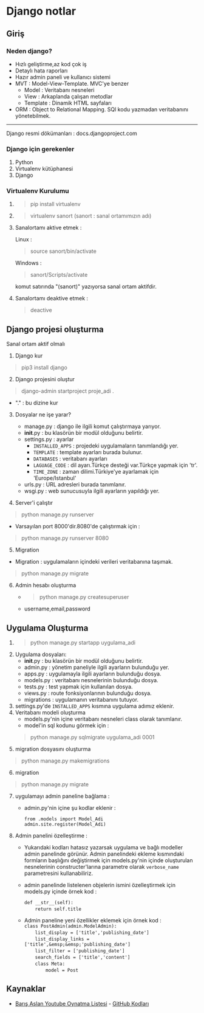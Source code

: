 # Django notlar

## Giriş
### Neden django?

* Hızlı geliştirme,az kod çok iş
* Detaylı hata raporları
* Hazır admin paneli ve kullanıcı sistemi
* MVT : Model-View-Template. MVC'ye benzer
    * Model : Veritabanı nesneleri
    * View : Arkaplanda çalışan metodlar
    * Template : Dinamik HTML sayfaları
* ORM : Object to Relational Mapping. SQl kodu yazmadan veritabanını yönetebilmek.
---
Django resmi dökümanları : docs.djangoproject.com
### Django için gerekenler
1. Python
2. Virtualenv kütüphanesi
3. Django

### Virtualenv Kurulumu
1. >pip install virtualenv
2. >virtualenv sanort
(sanort : sanal ortamımızın adı)
3. Sanalortamı aktive etmek :

    Linux :
    >source sanort/bin/activate

    Windows :
    >sanort/Scripts/activate

    komut satırında "(sanort)" yazıyorsa sanal ortam aktifdir.
4. Sanalortamı deaktive etmek : 
    >deactive

## Django projesi oluşturma
 Sanal ortam aktif olmalı
1. Django kur
>pip3 install django
2. Django projesini oluştur
>django-admin startproject proje_adi .
* "." : bu dizine kur 

3. Dosyalar ne işe yarar?
    * manage.py : django ile ilgili komut çalıştırmaya yarıyor.
    * __init__.py : bu klasörün bir modül olduğunu belirtir.
    * settings.py : ayarlar
        * `INSTALLED_APPS` : projedeki uygulamaların tanımlandığı yer.
        * `TEMPLATE` : template ayarları burada bulunur.
        * `DATABASES` : veritabanı ayarları
        * `LAGUAGE_CODE` : dil ayarı.Türkçe desteği var.Türkçe yapmak için 'tr'.
        * `TIME_ZONE` : zaman dilimi.Türkiye'ye ayarlamak için 'Europe/Istanbul'
    * urls.py : URL adresleri burada tanımlanır.
    * wsgi.py : web sunucusuyla ilgili ayarların yapıldığı yer.

4. Server'i çalıştır
>python manage.py runserver
* Varsayılan port 8000'dir.8080'de çalıştırmak için : 
> python manage.py runserver 8080

5. Migration
* Migration : uygulamaların içindeki verileri veritabanına taşımak.
>python manage.py migrate

6. Admin hesabı oluşturma
    * >python manage.py createsuperuser
    * username,email,password

## Uygulama Oluşturma
1. >python manage.py startapp uygulama_adi
2. Uygulama dosyaları:
    * __init__.py : bu klasörün bir modül olduğunu belirtir.
    * admin.py : yönetim paneliyle ilgili ayarların bulunduğu yer.
    * apps.py : uygulamayla ilgili ayarların bulunduğu dosya.
    * models.py : veritabanı nesnelerinin bulunduğu dosya.
    * tests.py : test yapmak için kullanılan dosya.
    * views.py : route fonksiyonlarının bulunduğu dosya.
    * migrations : uygulamanın veritabanını tutuyor.
3. settings.py'de `INSTALLED_APPS` kısmına uygulama adımız eklenir.
4. Veritabanı modeli oluşturma
    * models.py'nin içine veritabanı nesneleri class olarak tanımlanır.
    * model'in sql kodunu görmek için :
    > python manage.py sqlmigrate uygulama_adi 0001
5. migration dosyasını oluşturma
>python manage.py makemigrations
6. migration 
>python manage.py migrate
7. uygulamayı admin paneline bağlama : 
    * admin.py'nin içine şu kodlar eklenir : 
    
        `from .models import Model_Adi`
        <br>
        `admin.site.register(Model_Adi)`
    
8. Admin panelini özelleştirme :
    * Yukarıdaki kodları hatasız yazarsak uygulama ve bağlı modeller admin panelinde görünür. Admin panelindeki ekleme kısmındaki formların başlığını değiştirmek için models.py'nin içinde oluşturulan nesnelerinin constructer'larına parametre olarak `verbose_name` parametresini kullanabiliriz.

    * admin panelinde listelenen objelerin ismini özelleştirmek için models.py içinde örnek kod :

        `def __str__(self):`
        <br>&emsp;&emsp;`return self.title`

    * Admin paneline yeni özellikler eklemek için örnek kod :
    <br>`class PostAdmin(admin.ModelAdmin):`
    <br>&emsp;&emsp;`list_display = ['title','publishing_date']`
    <br>&emsp;&emsp;`list_display_links = ['title',&emsp;&emsp;'publishing_date']`
    <br>&emsp;&emsp;`list_filter = ['publishing_date']`
    <br>&emsp;&emsp;`search_fields = ['title','content']`
    <br>&emsp;&emsp;`class Meta:`
        <br>&emsp;&emsp;&emsp;&emsp;`model = Post`

## Kaynaklar
* [Barış Aslan Youtube Oynatma Listesi](https://www.youtube.com/playlist?list=PLPrHLaayVkhny4WRNp05C1qRl1Aq3Wswh) - [GitHub Kodları](https://github.com/barissaslan/django-dersleri)